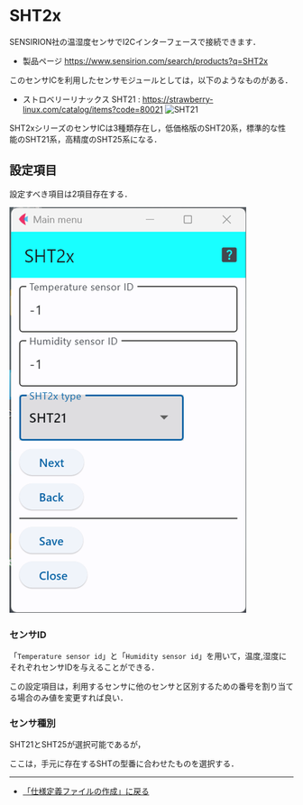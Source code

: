 # SHT2x

SENSIRION社の温湿度センサでI2Cインターフェースで接続できます．

- 製品ページ https://www.sensirion.com/search/products?q=SHT2x

このセンサICを利用したセンサモジュールとしては，以下のようなものがある．

- ストロベリーリナックス SHT21 : https://strawberry-linux.com/catalog/items?code=80021
![SHT21](../images/SHT21.jpg)

SHT2xシリーズのセンサICは3種類存在し，低価格版のSHT20系，標準的な性能のSHT21系，高精度のSHT25系になる．



## 設定項目
設定すべき項目は2項目存在する．

![設定画面](../../images/editConfig_sht2x.png)


### センサID

「```Temperature sensor id```」と「```Humidity sensor id```」を用いて，温度,湿度にそれぞれセンサIDを与えることができる．

この設定項目は，利用するセンサに他のセンサと区別するための番号を割り当てる場合のみ値を変更すれば良い．



### センサ種別
SHT21とSHT25が選択可能であるが，

ここは，手元に存在するSHTの型番に合わせたものを選択する．

***

- [「仕様定義ファイルの作成」に戻る](../editConfig.md)